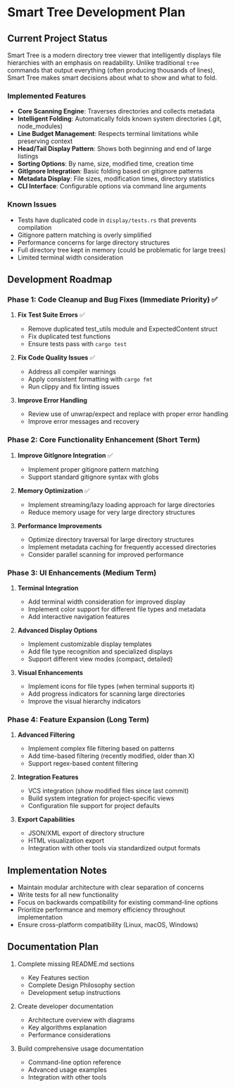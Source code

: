 # Smart Tree Development Plan

## Current Project Status

Smart Tree is a modern directory tree viewer that intelligently displays file hierarchies with an emphasis on readability. Unlike traditional `tree` commands that output everything (often producing thousands of lines), Smart Tree makes smart decisions about what to show and what to fold.

### Implemented Features

- **Core Scanning Engine**: Traverses directories and collects metadata
- **Intelligent Folding**: Automatically folds known system directories (.git, node_modules)
- **Line Budget Management**: Respects terminal limitations while preserving context
- **Head/Tail Display Pattern**: Shows both beginning and end of large listings
- **Sorting Options**: By name, size, modified time, creation time
- **GitIgnore Integration**: Basic folding based on gitignore patterns
- **Metadata Display**: File sizes, modification times, directory statistics
- **CLI Interface**: Configurable options via command line arguments

### Known Issues

- Tests have duplicated code in `display/tests.rs` that prevents compilation
- Gitignore pattern matching is overly simplified
- Performance concerns for large directory structures
- Full directory tree kept in memory (could be problematic for large trees)
- Limited terminal width consideration

## Development Roadmap

### Phase 1: Code Cleanup and Bug Fixes (Immediate Priority) ✅

1. **Fix Test Suite Errors** ✅
   - Remove duplicated test_utils module and ExpectedContent struct
   - Fix duplicated test functions
   - Ensure tests pass with `cargo test`

2. **Fix Code Quality Issues** ✅
   - Address all compiler warnings
   - Apply consistent formatting with `cargo fmt`
   - Run clippy and fix linting issues

3. **Improve Error Handling**
   - Review use of unwrap/expect and replace with proper error handling
   - Improve error messages and recovery

### Phase 2: Core Functionality Enhancement (Short Term)

1. **Improve GitIgnore Integration** ✅
   - Implement proper gitignore pattern matching
   - Support standard gitignore syntax with globs

2. **Memory Optimization** ✅
   - Implement streaming/lazy loading approach for large directories
   - Reduce memory usage for very large directory structures

3. **Performance Improvements**
   - Optimize directory traversal for large directory structures
   - Implement metadata caching for frequently accessed directories
   - Consider parallel scanning for improved performance

### Phase 3: UI Enhancements (Medium Term)

1. **Terminal Integration**
   - Add terminal width consideration for improved display
   - Implement color support for different file types and metadata
   - Add interactive navigation features

2. **Advanced Display Options**
   - Implement customizable display templates
   - Add file type recognition and specialized displays
   - Support different view modes (compact, detailed)

3. **Visual Enhancements**
   - Implement icons for file types (when terminal supports it)
   - Add progress indicators for scanning large directories
   - Improve the visual hierarchy indicators

### Phase 4: Feature Expansion (Long Term)

1. **Advanced Filtering**
   - Implement complex file filtering based on patterns
   - Add time-based filtering (recently modified, older than X)
   - Support regex-based content filtering

2. **Integration Features**
   - VCS integration (show modified files since last commit)
   - Build system integration for project-specific views
   - Configuration file support for project defaults

3. **Export Capabilities**
   - JSON/XML export of directory structure
   - HTML visualization export
   - Integration with other tools via standardized output formats

## Implementation Notes

- Maintain modular architecture with clear separation of concerns
- Write tests for all new functionality
- Focus on backwards compatibility for existing command-line options
- Prioritize performance and memory efficiency throughout implementation
- Ensure cross-platform compatibility (Linux, macOS, Windows)

## Documentation Plan

1. Complete missing README.md sections
   - Key Features section
   - Complete Design Philosophy section
   - Development setup instructions

2. Create developer documentation
   - Architecture overview with diagrams
   - Key algorithms explanation
   - Performance considerations

3. Build comprehensive usage documentation
   - Command-line option reference
   - Advanced usage examples
   - Integration with other tools